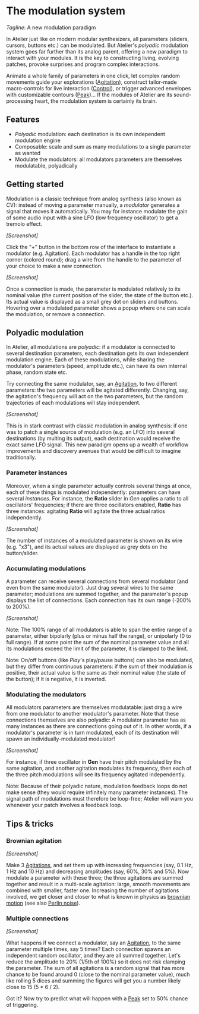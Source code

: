 # The modulation system

_Tagline_: A new modulation paradigm

In Atelier just like on modern modular synthesizers, all parameters (sliders, cursors, buttons etc.)
can be modulated. But Atelier's _polyadic_ modulation system goes far further than its analog
parent, offering a new paradigm to interact with your modules. It is the key to constructing living,
evolving patches, provoke surprises and program complex interactions.

Animate a whole family of parameters in one click, let complex random movements guide your
explorations ([Agitation](../modules/agitation.md)), construct tailor-made macro-controls for live
interaction ([Control](../modules/control.md)), or trigger advanced envelopes with customizable
contours ([Peak](../modules/peak.md))... If the modules of Atelier are its sound-processing heart,
the modulation system is certainly its brain.

## Features

- _Polyadic_ modulation: each destination is its own independent modulation engine
- Composable: scale and sum as many modulations to a single parameter as wanted
- Modulate the modulators: all modulators parameters are themselves modulatable, polyadically

## Getting started

Modulation is a classic technique from analog synthesis (also known as CV): instead of moving a
parameter manually, a _modulator_ generates a signal that moves it automatically. You may for
instance modulate the gain of some audio input with a sine LFO (low frequency oscillator) to get a
tremolo effect.

_[Screenshot]_

Click the "+" button in the bottom row of the interface to instantiate a modulator (e.g. Agitation).
Each modulator has a handle in the top right corner (colored round); drag a wire from the handle to
the parameter of your choice to make a new connection.

_[Screenshot]_

Once a connection is made, the parameter is modulated relatively to its nominal value (the current
position of the slider, the state of the button etc.). Its actual value is displayed as a small grey
dot on sliders and buttons. Hovering over a modulated parameter shows a popup where one can scale
the modulation, or remove a connection.

## Polyadic modulation

In Atelier, all modulations are _polyadic_: if a modulator is connected to several destination
parameters, each destination gets its own independent modulation engine. Each of these modulations,
while sharing the modulator's parameters (speed, amplitude etc.), can have its own internal phase,
random state etc.

Try connecting the same modulator, say, an [Agitation](../modules/agitation.md), to two different
parameters: the two parameters will be agitated differently. Changing, say, the agitation's
frequency will act on the two parameters, but the random trajectories of each modulations will stay
independent.

_[Screenshot]_

This is in stark contrast with classic modulation in analog synthesis: if one was to patch a single
source of modulation (e.g. an LFO) into several destinations (by multing its output), each
destination would receive the exact same LFO signal. This new paradigm opens up a wealth of workflow
improvements and discovery avenues that would be difficult to imagine traditionally.

### Parameter instances

Moreover, when a single parameter actually controls several things at once, each of these things is
modulated independently: parameters can have several _instances_. For instance, the **Ratio** slider
in _Gen_ applies a ratio to all oscillators' frequencies; if there are three oscillators enabled,
**Ratio** has three instances: agitating **Ratio** will agitate the three actual ratios
independently.

_[Screenshot]_

The number of instances of a modulated parameter is shown on its wire (e.g. "x3"), and its actual
values are displayed as grey dots on the button/slider.

### Accumulating modulations

A parameter can receive several connections from several modulator (and even from the same
modulator). Just drag several wires to the same parameter; modulations are summed together, and the
parameter's popup displays the list of connections. Each connection has its own range (-200% to
200%).

_[Screenshot]_

Note: The 100% range of all modulators is able to span the entire range of a parameter, either
bipolarly (plus or minus half the range), or unipolarly (0 to full range). If at some point the sum
of the nominal parameter value and all its modulations exceed the limit of the parameter, it is
clamped to the limit.

Note: On/off buttons (like _Play_'s play/pause buttons) can also be modulated, but they differ from
continuous parameters: if the sum of their modulation is positive, their actual value is the same as
their nominal value (the state of the button); if it is negative, it is inverted.

### Modulating the modulators

All modulators parameters are themselves modulatable: just drag a wire from one modulator to another
modulator's parameter. Note that these connections themselves are also polyadic: A modulator
parameter has as many instances as there are connections going out of it. In other words, if a
modulator's parameter is in turn modulated, each of its destination will spawn an
individually-modulated modulator!

_[Screenshot]_

For instance, if three oscillator in **Gen** have their pitch modulated by the same agitation, and
another agitation modulates its frequency, then each of the three pitch modulations will see its
frequency agitated independently.

Note: Because of their polyadic nature, modulation feedback loops do not make sense (they would
require infinitely many parameter instances). The signal path of modulations must therefore be
loop-free; Atelier will warn you whenever your patch involves a feedback loop.

## Tips & tricks

### Brownian agitation

_[Screenshot]_

Make 3 [Agitations](../modules/agitation.md), and set them up with increasing frequencies (say, 0.1
Hz, 1 Hz and 10 Hz) and decreasing amplitudes (say, 60%, 30% and 5%). Now modulate a parameter with
these three; the three agitations are summed together and result in a multi-scale agitation: large,
smooth movements are combined with smaller, faster one. Increasing the number of agitations
involved, we get closer and closer to what is known in physics as [brownian
motion](https://en.wikipedia.org/wiki/Brownian_motion) (see also [Perlin
noise](https://en.wikipedia.org/wiki/Perlin_noise)).

### Multiple connections

_[Screenshot]_

What happens if we connect a modulator, say an [Agitation](../modules/agitation.md), to the same
parameter multiple times, say 5 times? Each connection spawns an independent random oscillator, and
they are all summed together. Let's reduce the amplitude to 20% (1/5th of 100%) so it does not risk
clamping the parameter. The sum of all agitations is a random signal that has more chance to be
found around 0 (close to the nominal parameter value), much like rolling 5 dices and summing the
figures will get you a number likely close to 15 (5 * 6 / 2). 

Got it? Now try to predict what will happen with a [Peak](../modules/peak.md) set to 50% chance of
triggering.

